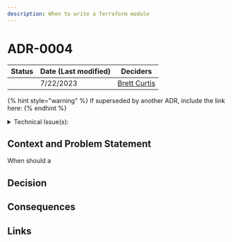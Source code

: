 ```yaml
---
description: When to write a Terraform module
---
```


# ADR-0004

<table><thead><tr><th data-type="select">Status</th><th>Date (Last modified)</th><th data-type="users" data-multiple>Deciders</th></tr></thead><tbody><tr><td></td><td>7/22/2023</td><td><a href="http://127.0.0.1:5000/u/FnhbZsTgiWZnrQqn284UlQjTBqp2">Brett Curtis</a></td></tr></tbody></table>

{% hint style="warning" %}
If superseded by another ADR, include the link here:
{% endhint %}

<details>

<summary>Technical Issue(s):</summary>



</details>

## Context and Problem Statement

When should a&#x20;

## Decision



## Consequences



## Links

